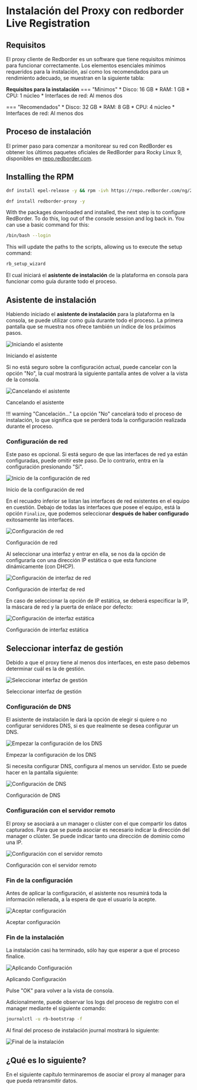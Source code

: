 # Instalación del Proxy con redborder Live Registration

## Requisitos

El proxy cliente de Redborder es un software que tiene requisitos mínimos para funcionar correctamente. Los elementos esenciales mínimos requeridos para la instalación, así como los recomendados para un rendimiento adecuado, se muestran en la siguiente tabla:

**Requisitos para la instalación**
=== "Mínimos"
    * Disco: 16 GB
    * RAM: 1 GB
    * CPU: 1 núcleo
    * Interfaces de red: Al menos dos

=== "Recomendados"
    * Disco: 32 GB
    * RAM: 8 GB
    * CPU: 4 núcleo
    * Interfaces de red: Al menos dos

## Proceso de instalación

El primer paso para comenzar a monitorear su red con RedBorder es obtener los últimos paquetes oficiales de RedBorder para Rocky Linux 9, disponibles en [repo.redborder.com](https://repo.redborder.com).

## Installing the RPM

``` bash title="Última versión"
dnf install epel-release -y && rpm -ivh https://repo.redborder.com/ng/24.10/rhel/9/x86_64/redborder-repo-24.10-0.0.1-1.el9.rb.noarch.rpm
```

``` bash title="Proxy"
dnf install redborder-proxy -y
```

With the packages downloaded and installed, the next step is to configure RedBorder. To do this, log out of the console session and log back in. You can use a basic command for this:

``` bash title="Relogin"
/bin/bash --login
```

This will update the paths to the scripts, allowing us to execute the setup command:

``` bash title="Lanzamiento del asistente de instalación"
rb_setup_wizard
```

El cual iniciará el **asistente de instalación** de la plataforma en consola para funcionar como guía durante todo el proceso.

## Asistente de instalación

Habiendo iniciado el **asistente de instalación** para la plataforma en la consola, se puede utilizar como guía durante todo el proceso. La primera pantalla que se muestra nos ofrece también un índice de los próximos pasos.

![Iniciando el asistente](images/ch02_configure_wizard_start.png)

Iniciando el asistente

Si no está seguro sobre la configuración actual, puede cancelar con la opción "No", la cual mostrará la siguiente pantalla antes de volver a la vista de la consola.

![Cancelando el asistente](../../manager/redborder_basics/images/ch02_cancel_wizard.png)

Cancelando el asistente

!!! warning "Cancelación..."
    La opción "No" cancelará todo el proceso de instalación, lo que significa que se perderá toda la configuración realizada durante el proceso.

### Configuración de red

Este paso es opcional. Si está seguro de que las interfaces de red ya están configuradas, puede omitir este paso. De lo contrario, entra en la configuración presionando "Sí".

![Inicio de la configuración de red](../../manager/redborder_basics/images/ch02_start_network_conf.png)

Inicio de la configuración de red

En el recuadro inferior se listan las interfaces de red existentes en el equipo en cuestión. Debajo de todas las interfaces que posee el equipo, está la opción `Finalize`, que podemos seleccionar **después de haber configurado** exitosamente las interfaces.

![Configuración de red](../../manager/redborder_basics/images/ch02_img001.png)

Configuración de red

Al seleccionar una interfaz y entrar en ella, se nos da la opción de configurarla con una dirección IP estática o que esta funcione dinámicamente (con DHCP).

![Configuración de interfaz de red](../../manager/redborder_basics/images/ch02_img002.png)

Configuración de interfaz de red

En caso de seleccionar la opción de IP estática, se deberá especificar la IP, la máscara de red y la puerta de enlace por defecto:

![Configuración de interfaz estática](../../manager/redborder_basics/images/ch02_img003.png)

Configuración de interfaz estática

## Seleccionar interfaz de gestión

Debido a que el proxy tiene al menos dos interfaces, en este paso debemos determinar cuál es la de gestión.

![Seleccionar interfaz de gestión](images/Select_management.png)

Seleccionar interfaz de gestión

### Configuración de DNS

El asistente de instalación le dará la opción de elegir si quiere o no configurar servidores DNS, si es que realmente se desea configurar un DNS.

![Empezar la configuración de los DNS](../../manager/redborder_basics/images/ch02_start_dns.png)

Empezar la configuración de los DNS

Si necesita configurar DNS, configura al menos un servidor. Esto se puede hacer en la pantalla siguiente:

![Configuración de DNS](../../manager/redborder_basics/images/ch02_img004.png)

Configuración de DNS

### Configuración con el servidor remoto

El proxy se asociará a un manager o clúster con el que compartir los datos capturados. Para que se pueda asociar es necesario indicar la dirección del manager o clúster. Se puede indicar tanto una dirección de dominio como una IP.

![Configuración con el servidor remoto](images/ch01_cloud_config.png)

Configuración con el servidor remoto

### Fin de la configuración

Antes de aplicar la configuración, el asistente nos resumirá toda la información rellenada, a la espera de que el usuario la acepte.

![Aceptar configuración](images/ch01_apply_conf.png)

Aceptar configuración

### Fin de la instalación

La instalación casi ha terminado, sólo hay que esperar a que el proceso finalice.

![Aplicando Configuración](images/ch01_applying_conf.png)

Aplicando Configuración

Pulse "OK" para volver a la vista de consola.

Adicionalmente, puede observar los logs del proceso de registro con el manager mediante el siguiente comando: 
``` bash title="Print the setup logs"
journalctl -u rb-bootstrap -f
```

Al final del proceso de instalación journal mostrará lo siguiente:

![Final de la instalación](images/ch01_end_registration.png)

## ¿Qué es lo siguiente?

En el siguiente capítulo terminaremos de asociar el proxy al manager para que pueda retransmitir datos.
